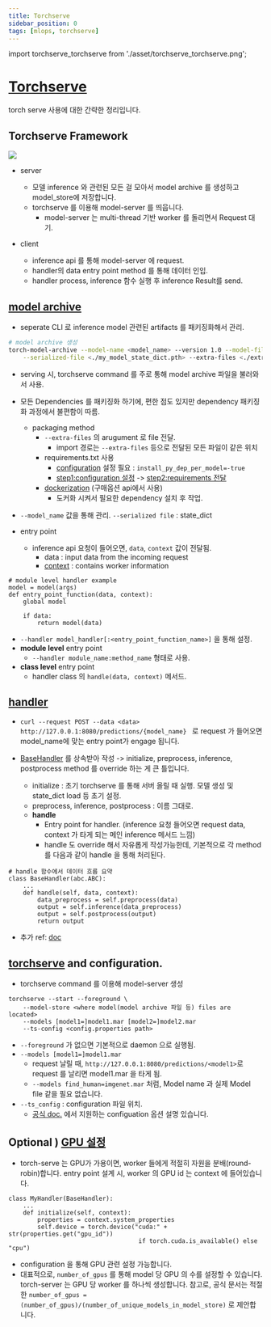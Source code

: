 ```yaml
---
title: Torchserve
sidebar_position: 0
tags: [mlops, torchserve]
---
```

import torchserve_torchserve from './asset/torchserve_torchserve.png';

# [Torchserve](https://github.com/pytorch/serve)

torch serve 사용에 대한 간략한 정리입니다.

## Torchserve Framework

<div style={{textAlign: 'center'}}>
 <img src={torchserve_torchserve} style={{width: 800}} />
</div>

- server
  - 모델 inference 와 관련된 모든 걸 모아서 model archive 를 생성하고 model_store에 저장합니다.
  - torchserve 를 이용해 model-server 를 띄웁니다.
    - model-server 는 multi-thread 기반 worker 를 돌리면서 Request 대기.

- client
  - inference api 를 통해 model-server 에 request.
  - handler의 data entry point method 를 통해 데이터 인입.
  - handler process, inference 함수 실행 후 inference Result를 send.

## [model archive](https://github.com/pytorch/serve/blob/master/model-archiver/README.md)
 - seperate CLI 로 inference model 관련된 artifacts 를 패키징화해서 관리.
```sh
# model archive 생성
torch-model-archive --model-name <model_name> --version 1.0 --model-file <./my_model.py> \
    --serialized-file <./my_model_state_dict.pth> --extra-files <./extra files...> --handler <./my_handler.py>
```
 - serving 시, torchserve command 를 주로 통해 model archive 파일을 불러와서 사용.
 - 모든 Dependencies 를 패키징화 하기에, 편한 점도 있지만 dependency 패키징화 과정에서 불편함이 따름.
   - packaging method
     - `--extra-files` 의 arugument 로 file 전달.
        - import 경로는 `--extra-files` 등으로 전달된 모든 파일이 같은 위치
     - requirements.txt 사용
         - [configuration](https://pytorch.org/serve/configuration.html) 설정 필요 : `install_py_dep_per_model=-true`
         - [step1:configuration 설정](https://github.com/pytorch/serve/blob/master/docs/configuration.md#allow-model-specific-custom-python-packages) -> [step2:requirements 전달](https://github.com/pytorch/serve/blob/master/model-archiver/README.md#torch-model-archiver-command-line-interface)
     - [dockerization](https://github.com/pytorch/serve/blob/master/docker/README.md) (구매옵션 api에서 사용)
          - 도커화 시켜서 필요한 dependency 설치 후 작업.
          
- `--model_name` 값을 통해 관리. `--serialized file` : state_dict

- entry point
  - inference api 요청이 들어오면, `data`, `context` 값이 전달됨. 
    - data : input data from the incoming request
    - [context](https://github.com/pytorch/serve/blob/master/ts/context.py) : contains worker information

```python3
# module level handler example
model = model(args)
def entry_point_function(data, context):
    global model

    if data:
        return model(data)
```

  - `--handler model_handler[:<entry_point_function_name>]` 을 통해 설정.
  - **module level** entry point
      - `--handler module_name:method_name` 형태로 사용.
  - **class level** entry point
      - handler class 의 `handle(data, context)` 메서드.

## [handler](https://github.com/pytorch/serve/blob/master/docs/custom_service.md)
- `curl --request POST --data <data> http://127.0.0.1:8080/predictions/{model_name} ` 로 request 가 들어오면 model_name에 맞는 entry point가 engage 됩니다.
- [BaseHandler](https://github.com/pytorch/serve/blob/01f8c5cfa9f8c06d0d224a7d2b3a272521e0409c/ts/torch_handler/base_handler.py#L17) 를 상속받아 작성 -> initialize, preprocess, inference, postprocess method 를 override 하는 게 큰 틀입니다.

  - initialize : 초기 torchserve 를 통해 서버 올릴 때 실행. 모델 생성 및 state_dict load 등 초기 설정.
  - preprocess, inference, postprocess : 이름 그대로.
  - **handle**
    - Entry point for handler. (inference 요청 들어오면 request data, context 가 타게 되는 메인 inference 메서드 느낌)
    - handle 도 override 해서 자유롭게 작성가능한데, 기본적으로 각 method 를 다음과 같이 handle 을 통해 처리된다.

```python3
# handle 함수에서 데이터 흐름 요약
class BaseHandler(abc.ABC):
    ...
    def handle(self, data, context):
        data_preprocess = self.preprocess(data)
        output = self.inference(data_preprocess)
        output = self.postprocess(output)
        return output
```
- 추가 ref: [doc](https://pytorch.org/serve/custom_service.html)

## [torchserve](https://pytorch.org/serve/server.html) and configuration.
- torchserve command 를 이용해 model-server 생성

```
torchserve --start --foreground \
    --model-store <where model(model archive 파일 등) files are located>
    --models [model1=]model1.mar [model2=]model2.mar
    --ts-config <config.properties path>
```
- `--foreground` 가 없으면 기본적으로 daemon 으로 실행됨.
- `--models [model1=]model1.mar`
    - request 날릴 때, `http://127.0.0.1:8080/predictions/<model1>`로 request 를 날리면 model1.mar 을 타게 됨.
    - `--models find_human=imgenet.mar` 처럼, Model name 과 실제 Model file 같을 필요 없습니다.
- `--ts_config` : configuration 파일 위치.
   - [공식 doc.](https://pytorch.org/serve/configuration.html) 에서 지원하는 configuation 옵션 설명 있습니다. 

## Optional ) [GPU 설정](https://github.com/pytorch/serve/blob/master/model-archiver/README.md#torch-model-archiver-command-line-interface)
  - torch-serve 는 GPU가 가용이면, worker 들에게 적절히 자원을 분배(round-robin)합니다. entry point 설계 시, worker 의 GPU id 는 context 에 들어있습니다.

```python3
class MyHandler(BaseHandler):
    ...
    def initialize(self, context):
        properties = context.system_properties
        self.device = torch.device("cuda:" + str(properties.get("gpu_id"))
                                    if torch.cuda.is_available() else "cpu")
```

  - configuration 을 통해 GPU 관련 설정 가능합니다.
  - 대표적으로, `number_of_gpus` 를 통해 model 당 GPU 의 수를 설정할 수 있습니다. torch-server 는 GPU 당 worker 를 하나씩 생성합니다. 참고로, 공식 문서는 적절한 `number_of_gpus = (number_of_gpus)/(number_of_unique_models_in_model_store)` 로 제안합니다.
